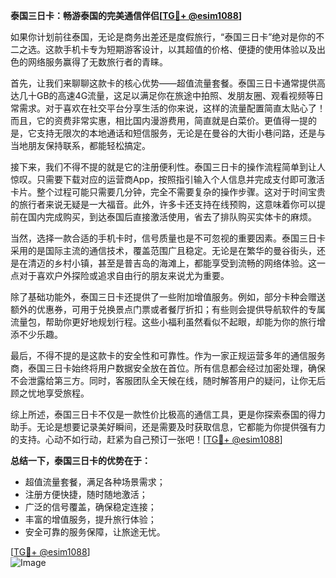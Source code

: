 **泰国三日卡：畅游泰国的完美通信伴侣[[TG💪+ @esim1088](https://t.me/s/esim1088)]**

如果你计划前往泰国，无论是商务出差还是度假旅行，“泰国三日卡”绝对是你的不二之选。这款手机卡专为短期游客设计，以其超值的价格、便捷的使用体验以及出色的网络服务赢得了无数旅行者的青睐。

首先，让我们来聊聊这款卡的核心优势——超值流量套餐。泰国三日卡通常提供高达几十GB的高速4G流量，这足以满足你在旅途中拍照、发朋友圈、观看视频等日常需求。对于喜欢在社交平台分享生活的你来说，这样的流量配置简直太贴心了！而且，它的资费非常实惠，相比国内漫游费用，简直就是白菜价。更值得一提的是，它支持无限次的本地通话和短信服务，无论是在曼谷的大街小巷问路，还是与当地朋友保持联系，都能轻松搞定。

接下来，我们不得不提的就是它的注册便利性。泰国三日卡的操作流程简单到让人惊叹。只需要下载对应的运营商App，按照指引输入个人信息并完成支付即可激活卡片。整个过程可能只需要几分钟，完全不需要复杂的操作步骤。这对于时间宝贵的旅行者来说无疑是一大福音。此外，许多卡还支持在线预购，这意味着你可以提前在国内完成购买，到达泰国后直接激活使用，省去了排队购买实体卡的麻烦。

当然，选择一款合适的手机卡时，信号质量也是不可忽视的重要因素。泰国三日卡采用的是国际主流的通信技术，覆盖范围广且稳定。无论是在繁华的曼谷街头，还是在清迈的乡村小镇，甚至是普吉岛的海滩上，都能享受到流畅的网络体验。这一点对于喜欢户外探险或追求自由行的朋友来说尤为重要。

除了基础功能外，泰国三日卡还提供了一些附加增值服务。例如，部分卡种会赠送额外的优惠券，可用于兑换景点门票或者餐厅折扣；有些则会提供导航软件的专属流量包，帮助你更好地规划行程。这些小福利虽然看似不起眼，却能为你的旅行增添不少乐趣。

最后，不得不提的是这款卡的安全性和可靠性。作为一家正规运营多年的通信服务商，泰国三日卡始终将用户数据安全放在首位。所有信息都会经过加密处理，确保不会泄露给第三方。同时，客服团队全天候在线，随时解答用户的疑问，让你无后顾之忧地享受旅程。

综上所述，泰国三日卡不仅是一款性价比极高的通信工具，更是你探索泰国的得力助手。无论是想要记录美好瞬间，还是需要及时获取信息，它都能为你提供强有力的支持。心动不如行动，赶紧为自己预订一张吧！[[TG💪+ @esim1088](https://t.me/s/esim1088)]

**总结一下，泰国三日卡的优势在于：**
- 超值流量套餐，满足各种场景需求；
- 注册方便快捷，随时随地激活；
- 广泛的信号覆盖，确保稳定连接；
- 丰富的增值服务，提升旅行体验；
- 安全可靠的服务保障，让旅途无忧。

[[TG💪+ @esim1088](https://t.me/s/esim1088)]  
![Image](https://i.postimg.cc/4NQfJmqS/Snipaste-2025-05-13-00-14-12.png)